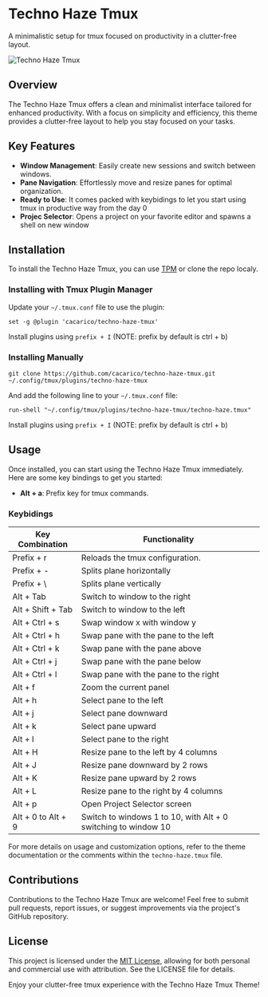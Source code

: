 # Techno Haze Tmux

A minimalistic setup for tmux focused on productivity in a clutter-free layout.

![Techno Haze Tmux](images/techno-haze-tmux.png)

## Overview

The Techno Haze Tmux offers a clean and minimalist interface tailored for enhanced productivity. With a focus on simplicity and efficiency, this theme provides a clutter-free layout to help you stay focused on your tasks.

## Key Features

- **Window Management**: Easily create new sessions and switch between windows.
- **Pane Navigation**: Effortlessly move and resize panes for optimal organization.
- **Ready to Use**: It comes packed with keybidings to let you start using tmux in productive way from the day 0
- **Projec Selector**: Opens a project on your favorite editor and spawns a shell on new window

## Installation
To install the Techno Haze Tmux, you can use [TPM](https://github.com/tmux-plugins/tpm) or clone the repo localy.

### Installing with Tmux Plugin Manager


Update your `~/.tmux.conf` file to use the plugin:

```
set -g @plugin 'cacarico/techno-haze-tmux'
```

Install plugins using `prefix + I` (NOTE: prefix by default is ctrl + b)

### Installing Manually

```
git clone https://github.com/cacarico/techno-haze-tmux.git ~/.config/tmux/plugins/techno-haze-tmux
```

And add the following line to your  `~/.tmux.conf` file:

```
run-shell "~/.config/tmux/plugins/techno-haze-tmux/techno-haze.tmux"
```

Install plugins using `prefix + I` (NOTE: prefix by default is ctrl + b)

## Usage

Once installed, you can start using the Techno Haze Tmux immediately. Here are some key bindings to get you started:

- **Alt + a**: Prefix key for tmux commands.

### Keybidings

| Key Combination    | Functionality                                                  |
|--------------------|----------------------------------------------------------------|
| Prefix + r         | Reloads the tmux configuration.                                |
| Prefix + -         | Splits plane horizontally                                      |
| Prefix + \         | Splits plane vertically                                        |
| Alt + Tab          | Switch to window to the right                                  |
| Alt + Shift + Tab  | Switch to window to the left                                   |
| Alt + Ctrl + s     | Swap window x with window y                                    |
| Alt + Ctrl + h     | Swap pane with the pane to the left                            |
| Alt + Ctrl + k     | Swap pane with the pane above                                  |
| Alt + Ctrl + j     | Swap pane with the pane below                                  |
| Alt + Ctrl + l     | Swap pane with the pane to the right                           |
| Alt + f            | Zoom the current panel                                         |
| Alt + h            | Select pane to the left                                        |
| Alt + j            | Select pane downward                                           |
| Alt + k            | Select pane upward                                             |
| Alt + l            | Select pane to the right                                       |
| Alt + H            | Resize pane to the left by 4 columns                           |
| Alt + J            | Resize pane downward by 2 rows                                 |
| Alt + K            | Resize pane upward by 2 rows                                   |
| Alt + L            | Resize pane to the right by 4 columns                          |
| Alt + p            | Open Project Selector screen                                   |
| Alt + 0 to Alt + 9 | Switch to windows 1 to 10, with Alt + 0 switching to window 10 |

For more details on usage and customization options, refer to the theme documentation or the comments within the `techno-haze.tmux` file.

## Contributions

Contributions to the Techno Haze Tmux are welcome! Feel free to submit pull requests, report issues, or suggest improvements via the project's GitHub repository.

## License

This project is licensed under the [MIT License](LICENSE), allowing for both personal and commercial use with attribution. See the LICENSE file for details.

Enjoy your clutter-free tmux experience with the Techno Haze Tmux Theme!
